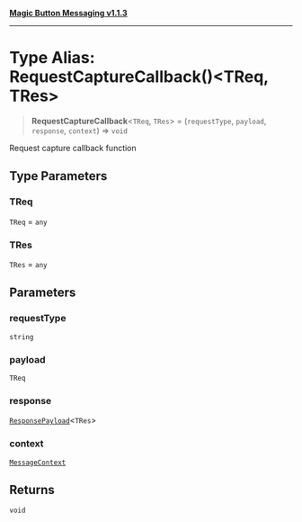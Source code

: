 [**Magic Button Messaging v1.1.3**](../README.md)

***

# Type Alias: RequestCaptureCallback()\<TReq, TRes\>

> **RequestCaptureCallback**\<`TReq`, `TRes`\> = (`requestType`, `payload`, `response`, `context`) => `void`

Request capture callback function

## Type Parameters

### TReq

`TReq` = `any`

### TRes

`TRes` = `any`

## Parameters

### requestType

`string`

### payload

`TReq`

### response

[`ResponsePayload`](ResponsePayload.md)\<`TRes`\>

### context

[`MessageContext`](MessageContext.md)

## Returns

`void`
